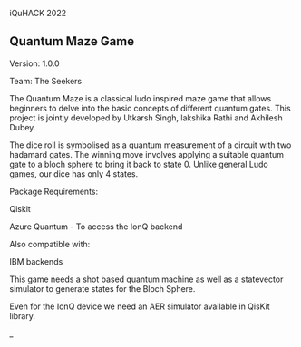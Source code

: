 iQuHACK 2022

## Quantum Maze Game
Version: 1.0.0

Team: The Seekers


The Quantum Maze is a classical ludo inspired maze game that allows beginners to delve into the basic concepts of different quantum gates. This project is jointly developed by Utkarsh Singh, lakshika Rathi and Akhilesh Dubey. 


The dice roll is symbolised as a quantum measurement of a circuit with two hadamard gates. The winning move involves applying a suitable quantum gate to a bloch sphere to bring it back to state 0. Unlike general Ludo games, our dice has only 4 states. 

Package Requirements: 

Qiskit

Azure Quantum - To access the IonQ backend

Also compatible with:

IBM backends

This game needs a shot based quantum machine as well as a statevector simulator to generate states for the Bloch Sphere. 

Even for the IonQ device we need an AER simulator available in QisKit library. 












_
